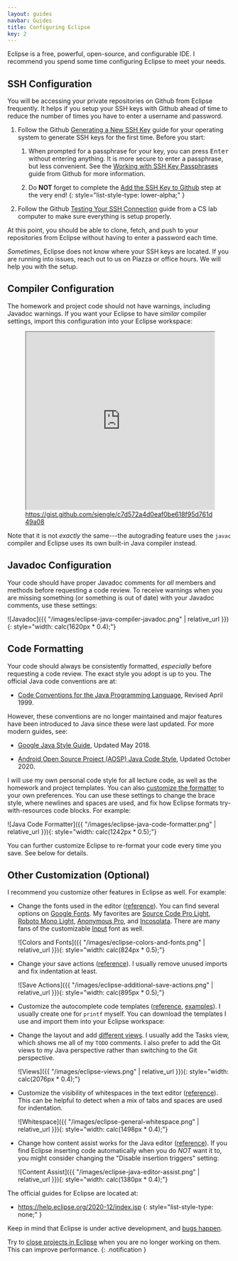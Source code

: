 ```yaml
---
layout: guides
navbar: Guides
title: Configuring Eclipse
key: 2
---
```


<style>
img {
  max-width: 100%;
  height: auto;

  background-color: whitesmoke;
  border-radius: 4px;
  padding: 0.25ex;
}
</style>

Eclipse is a free, powerful, open-source, and configurable IDE. I recommend you spend some time configuring Eclipse to meet your needs.

## SSH Configuration

You will be accessing your private repositories on Github from Eclipse frequently. It helps if you setup your SSH keys with Github ahead of time to reduce the number of times you have to enter a username and password.

  1. Follow the Github [Generating a New SSH Key](https://help.github.com/articles/generating-a-new-ssh-key-and-adding-it-to-the-ssh-agent/) guide for your operating system to generate SSH keys for the first time. Before you start:

      1. When prompted for a passphrase for your key, you can press <kbd>Enter</kbd> without entering anything. It is more secure to enter a passphrase, but less convenient. See the [Working with SSH Key Passphrases](https://help.github.com/articles/working-with-ssh-key-passphrases/) guide from Github for more information.

      2. Do **NOT** forget to complete the [Add the SSH Key to Github](https://help.github.com/articles/adding-a-new-ssh-key-to-your-github-account/) step at the very end!
      {: style="list-style-type: lower-alpha;" }

  3. Follow the Github [Testing Your SSH Connection](https://help.github.com/articles/testing-your-ssh-connection/) guide from a CS lab computer to make sure everything is setup properly.

At this point, you should be able to clone, fetch, and push to your repositories from Eclipse without having to enter a password each time.

*Sometimes*, Eclipse does not know where your SSH keys are located. If you are running into issues, reach out to us on Piazza or office hours. We will help you with the setup.

## Compiler Configuration

The homework and project code should not have warnings, including Javadoc warnings. If you want your Eclipse to have *similar* compiler settings, import this configuration into your Eclipse workspace:

<figure>
<iframe src="https://gist.github.com/sjengle/c7d572a4d0eaf0be618f95d761d49a08.pibb?scroll=tue" style="max-width: 100%; width: 100%; height: 400px;"></iframe>
<caption><a href="https://gist.github.com/sjengle/c7d572a4d0eaf0be618f95d761d49a08">https://gist.github.com/sjengle/c7d572a4d0eaf0be618f95d761d49a08</a></caption>
</figure>

<!-- <script src="https://gist.github.com/sjengle/c7d572a4d0eaf0be618f95d761d49a08.js"></script> -->

Note that it is not *exactly* the same---the autograding feature uses the `javac` compiler and Eclipse uses its own built-in Java compiler instead.

## Javadoc Configuration

Your code should have proper Javadoc comments for *all* members and methods before requesting a code review. To receive warnings when you are missing something (or something is out of date) with your Javadoc comments, use these settings:

![Javadoc]({{ "/images/eclipse-java-compiler-javadoc.png" | relative_url }}){: style="width: calc(1620px * 0.4);"}

## Code Formatting

Your code should always be consistently formatted, *especially* before requesting a code review. The exact style you adopt is up to you. The official Java code conventions are at:

  - [Code Conventions for the Java Programming Language](https://www.oracle.com/technetwork/java/codeconvtoc-136057.html), Revised April 1999.

However, these conventions are no longer maintained and major features have been introduced to Java since these were last updated. For more modern guides, see:

  - [Google Java Style Guide](https://google.github.io/styleguide/javaguide.html), Updated May 2018.

  - [Android Open Source Project (AOSP) Java Code Style](https://source.android.com/setup/contribute/code-style), Updated October 2020.

I will use my own personal code style for all lecture code, as well as the homework and project templates. You can also [customize the formatter](https://help.eclipse.org/2020-12/topic/org.eclipse.jdt.doc.user/reference/preferences/java/codestyle/ref-preferences-formatter.htm) to your own preferences. You can use these settings to change the brace style, where newlines and spaces are used, and fix how Eclipse formats try-with-resources code blocks. For example:

![Java Code Formatter]({{ "/images/eclipse-java-code-formatter.png" | relative_url }}){: style="width: calc(1242px * 0.5);"}

You can further customize Eclipse to re-format your code every time you save. See below for details.

## Other Customization (Optional)

I recommend you customize other features in Eclipse as well. For example:

  - Change the fonts used in the editor ([reference](https://help.eclipse.org/2020-12/topic/org.eclipse.platform.doc.user/tasks/tasks-20.htm)). You can find several options on [Google Fonts](https://fonts.google.com/?category=Monospace). My favorites are [Source Code Pro Light](https://fonts.google.com/specimen/Source+Code+Pro), [Roboto Mono Light](https://fonts.google.com/specimen/Roboto+Mono), [Anonymous Pro](https://fonts.google.com/specimen/Anonymous+Pro), and [Incosolata](https://fonts.google.com/specimen/Inconsolata). There are many fans of the customizable [Input](http://input.fontbureau.com/) font as well.

    ![Colors and Fonts]({{ "/images/eclipse-colors-and-fonts.png" | relative_url }}){: style="width: calc(824px * 0.5);"}

  - Change your save actions ([reference](https://help.eclipse.org/2020-12/topic/org.eclipse.jdt.doc.user/reference/preferences/java/editor/ref-preferences-save-actions.htm)). I usually remove unused imports and fix indentation at least.

      ![Save Actions]({{ "/images/eclipse-additional-save-actions.png" | relative_url }}){: style="width: calc(895px * 0.5);"}

  - Customize the autocomplete code templates ([reference](https://help.eclipse.org/2020-12/topic/org.eclipse.jdt.doc.user/reference/preferences/java/codestyle/ref-preferences-code-templates.htm), [examples](https://stackoverflow.com/questions/1028858/useful-eclipse-java-code-templates)). I usually create one for `printf` myself. You can download the templates I use and import them into your Eclipse workspace:

      <script src="https://gist.github.com/sjengle/32b18311714dc62124cb2154339288b2.js"></script>

  - Change the layout and add [different views](https://help.eclipse.org/2020-12/topic/org.eclipse.platform.doc.user/tasks/tasks-3.htm). I usually add the Tasks view, which shows me all of my `TODO` comments. I also prefer to add the Git views to my Java perspective rather than switching to the Git perspective.

      ![Views]({{ "/images/eclipse-views.png" | relative_url }}){: style="width: calc(2076px * 0.4);"}

  - Customize the visibility of whitespaces in the text editor ([reference](https://help.eclipse.org/2020-12/index.jsp?topic=%2Forg.eclipse.platform.doc.user%2Freference%2Fref-texteditorprefs.htm&cp%3D0_4_1_50)). This can be helpful to detect when a mix of tabs and spaces are used for indentation.

      ![Whitespace]({{ "/images/eclipse-general-whitespace.png" | relative_url }}){: style="width: calc(1498px * 0.4);"}

  - Change how content assist works for the Java editor ([reference](https://help.eclipse.org/2020-12/index.jsp?topic=%2Forg.eclipse.jdt.doc.user%2Freference%2Fpreferences%2Fjava%2Feditor%2Fref-preferences-content-assist.htm)). If you find Eclipse inserting code automatically when you do *NOT* want it to, you might consider changing the "Disable insertion triggers" setting:

      ![Content Assist]({{ "/images/eclipse-java-editor-assist.png" | relative_url }}){: style="width: calc(1380px * 0.4);"}


The official guides for Eclipse are located at:

  - <https://help.eclipse.org/2020-12/index.jsp>
  {: style="list-style-type: none;" }

Keep in mind that Eclipse is under active development, and [bugs happen](https://bugs.eclipse.org/bugs/).

<i class="fas fa-info-circle"></i>
Try to <a href="https://help.eclipse.org/2020-12/topic/org.eclipse.platform.doc.user/tasks/tasks-47.htm">close projects in Eclipse</a> when you are no longer working on them. This can improve performance.
{: .notification }
